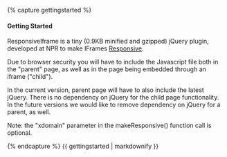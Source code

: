{% capture gettingstarted %}

#### Getting Started
    
ResponsiveIframe is a tiny (0.9KB minified and gzipped) jQuery plugin, developed at NPR 
to make IFrames [Responsive](http://en.wikipedia.org/wiki/Responsive_Web_Design).
    
Due to browser security you will have to include the Javascript file both in 
the "parent" page, as well as in the page being embedded through an iframe ("child").
       
In the current version, parent page will have to also include the latest jQuery.
There is no dependency on jQuery for the child page functionality. In the future versions we would
like to remove dependency on jQuery for a parent, as well.
       
Note: the "xdomain" parameter in the makeResponsive() function call is optional.

{% endcapture %}
{{ gettingstarted | markdownify }}

